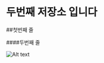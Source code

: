 두번째 저장소 입니다
====================

##첫번째 줄

####두번째 줄


![Alt text](https://lh3.googleusercontent.com/IwWqjgyGfmuC0L8uHU_ADUctmUyjkPE6791hBBAbFwpQWhyyE1XYgFDe5yl7ujekF-VUb5PE7bdCqXmKU22W83rZF0klB3NLzEmy-i9XBFcgQftsoz02M0NCUH2-3y5l9dnWS272RbFhDAIXvkBIAew7VEs-uL3IHb9RCtjoAan7TuEoaYLvpwOjsAY_Y25j88aFCYA5_8KM6UsQPWNxqHBzPnGml457RlGnAtqCq8hFkVB5UheCDNKiUyl1wY6voCgHBM9HIQSeWRHEIV1TzXRE1ThgYXUE7s4MhroKwNhBhhgh2xtsxT7NF41dRFY4nkSr7EW-fLQ8zAMm1aoxZs3_6RZ8Ki-_9_C4MFTVZziYqrBps4S5gO14JTLj8e_nDpsDaO9RxVD-bhDDbIDEy_6pe1Q953_qwQJawHOKUSvoo5TuZeifC4QQAglqh501yxcjZdvG9QzR_z8Bi-ZBAtB-710Aakhy23g6t0Y-_OwXeRNhPpc3hBrQ1zZe6H9cjde66PffQ1xkRFX19De7c2crKZLH3UgeUooKWuNIatqjAszA9_wyuu7J-Tsn3iaJjClbxhKSw8XRUW_zgHVq-2ljSj1LQiG8nBiAVgPykf5stbnXw_4atQ=w1222-h1628-no) 

